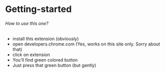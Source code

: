 # Getting-started

###### How to use this one?
- install this extension (obviously)
- open developers.chrome.com (Yes, works on this site only. Sorry about that)
- click on extension
- You'll find green colored button
- Just press that green button (but gently)